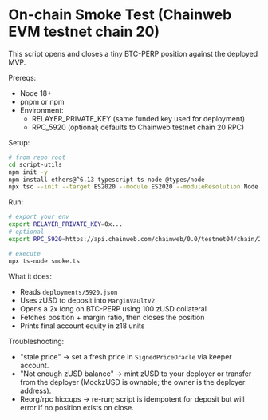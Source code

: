 # On-chain Smoke Test (Chainweb EVM testnet chain 20)

This script opens and closes a tiny BTC-PERP position against the deployed MVP.

Prereqs:
- Node 18+
- pnpm or npm
- Environment:
  - RELAYER_PRIVATE_KEY (same funded key used for deployment)
  - RPC_5920 (optional; defaults to Chainweb testnet chain 20 RPC)

Setup:

```bash
# from repo root
cd script-utils
npm init -y
npm install ethers@^6.13 typescript ts-node @types/node
npx tsc --init --target ES2020 --module ES2020 --moduleResolution Node --esModuleInterop true
```

Run:

```bash
# export your env
export RELAYER_PRIVATE_KEY=0x...
# optional
export RPC_5920=https://api.chainweb.com/chainweb/0.0/testnet04/chain/20/evm

# execute
npx ts-node smoke.ts
```

What it does:
- Reads `deployments/5920.json`
- Uses zUSD to deposit into `MarginVaultV2`
- Opens a 2x long on BTC-PERP using 100 zUSD collateral
- Fetches position + margin ratio, then closes the position
- Prints final account equity in z18 units

Troubleshooting:
- "stale price" → set a fresh price in `SignedPriceOracle` via keeper account.
- "Not enough zUSD balance" → mint zUSD to your deployer or transfer from the deployer (MockzUSD is ownable; the owner is the deployer address).
- Reorg/rpc hiccups → re-run; script is idempotent for deposit but will error if no position exists on close.
